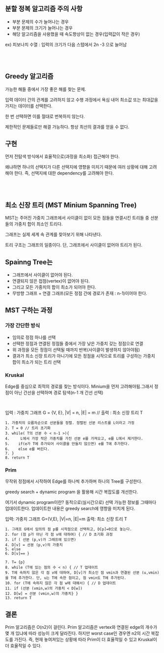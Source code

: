 
## 분할 정복 알고리즘 주의 사항 
- 부분 문제의 수가 늘어나는 경우
- 부분 문제의 크기가 늘어나는 경우
- 해당 알고리즘을 사용했을 때 속도향상이 없는 경우(입력값이 작은 경우)

ex) 피보나치 수열 : 입력의 크기가 다음 스텝에서 2n -3 으로 늘어남

<br/>
<br/>


## Greedy 알고리즘
가능한 해들 중에서 가장 좋은 해를 찾는 문제.

입력 데이터 간의 관계를 고려하지 않고 수행 과정에서 욕심 내어 최소값 또는 최대값을 가지는 데이터를 선택한다.

한 번 선택하면 이를 절대로 번복하지 않는다.

제한적인 문제들로만 해결 가능하다. 항상 최선의 결과를 얻을 수 없다.


## 구현
먼저 전탐색 방식에서 효율적으로(과정을 최소화) 접근해야 한다.

왜냐하면 하나의 선택지가 다른 선택지에 영향을 미치기 때문에 여러 상황에 대해 고려해야 한다. 즉, 선택지에 대한 dependency를 고려해야 한다.

<br/>
<br/>


## 최소 신장 트리 (MST Minium Spanning Tree)
MST는 주어진 가중치 그래프에서 사이클이 없이 모든 점들을 연결시킨 트리들 중 선분들의 가중치 합이 최소인 트리다. 

그래프는 실제 세계 속 관계를 찾아보기 위해 나타낸다. 

트리 구조는 그래프의 일종이다. 단, 그래프에서 사이클이 없어야 트리가 된다.

## Spainng Tree는 
- 그래프에서 사이클이 없어야 된다.
- 연결되지 않은 접점(vertex)이 없어야 된다. 
- 그리고 모든 가중치의 합이 최소가 되어야 한다.
- 무방향 그래프 + 연결 그래프(모든 정점 간에 경로가 존재 : n-1)이어야 한다.



## MST 구하는 과정
### 가장 간단한 방식
- 임의로 정점 하나를 선택
- 선택한 정점과 연결된 정점들 중에서 가장 낮은 가중치 갖는 정점으로 연결
- 위 과정을 모든 정점이 선택될 때까지 반복(사이클이 발생하지 않아야됨)
- 결과가 최소 신장 트리가 아니기에 모든 정점을 시작으로 트리를 구성하는 가중치 합이 최소가 되는 트리 선택


### Kruskal

Edge를 중심으로 최적의 경로를 찾는 방식이다.
Minium을 먼저 고려해야됨.그래서 정점이 아닌 간선을 선택하며 경로 탐색(n-1 개 간선 선택)

<br>

입력 : 가중치 그래프 G = {V, E}, |V| = n, |E| = m  // 출력 : 최소 신장 트리 T

    1. 가중치의 오름차순으로 선분들을 정렬. 정렬된 선분 리스트를 L이라고 가정
    2. T = 0 // 트리 초기화
    3. while( T의 선분 수 < n-1 >){
    4.     L에서 가장 작은 가중치를 가진 선분 e를 가져오고, e를 L에서 제거한다.
    5.    if(e가 T에 추가되어 사이클을 만들지 않으면) e를 T에 추가한다.
    6.    else e를 버린다.
    7. }
    8. return T


### Prim
무작위 정점에서 시작하여 Edge를 하나씩 추가하며 하나의 Tree를 구성한다.

greedy search + dynamic program 을 활용해 시간 복잡도를 개선한다. 

여기서 dynamic program이란? 동적으로(실시간으로) 선택 가능한 정보를 그때마다 업데이트한다. 업데이트한 내용은 greedy search에 영향을 미치게 된다.

입력: 가중치 그래프 G=(V,E), |V|=n, |E|=m
출력: 최소 신장 트리 T

    1. 그래프 G에서 임의의 점 p를 시작점으로 선택하고, D[p]=0으로 놓는다.
    2. for (점 p가 아닌 각 점 v에 대하여) { // D 초기화 과정
    3. if ( 선분 (p,v)가 그래프에 있으면)
    4. D[v] = 선분 (p,v)의 가중치
    5. else
    6. D[v]=∞ }

    7. T= {p}
    8. while (T에 있는 점의 수 < n) { // T 업데이트
    9. T에 속하지 않은 각 점 v에 대하여, D[v]가 최소인 점 vmin과 연결된 선분 (u,vmin)을 T에 추가한다. 단, u는 T에 속한 점이고, 점 vmin도 T에 추가된다.
    10. for (T에 속하지 않은 각 점 w에 대해서) { // D 업데이트
    11. if (선분 (vmin,w)의 가중치 < D[w])
    12. D[w] = 선분 (vmin,w)의 가중치} }
    13. return T


## 결론
Prim 알고리즘은 O(n2)이 걸린다. Prim 알고리즘은 vertex와 연결된 edge의 개수가 몇 개 있냐에 따라 성능이 크게 달라진다. 하지만 worst case인 경우엔 n2의 시간 복잡도를 가진다. 즉, 현재 놓여져있는 상황에 따라 Prim이 더 효율적일 수 있고 Kruskal이 더 효율적일 수 있다.